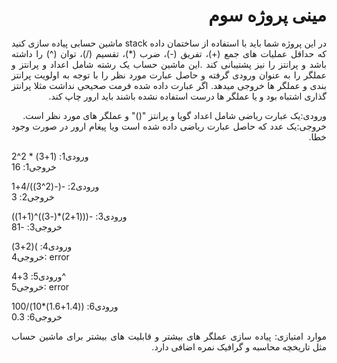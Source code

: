 <div dir='rtl' align="justify">
 
 #  مینی پروژه سوم
 
در این پروژه شما باید با استفاده از ساختمان داده stack   ماشین حسابی پیاده سازی کنید که حداقل عملیات های جمع (+)، تفریق (-)، ضرب (*)، تقسیم (/)، توان (^)  را داشته باشد و پرانتز را نیز پشتیبانی کند .این ماشین حساب یک رشته شامل اعداد و پرانتز و عملگر  را به عنوان ورودی گرفته و حاصل عبارت مورد نظر را با توجه به اولویت پرانتز بندی و عملگر ها  خروجی میدهد.
 اگر عبارت داده شده فرمت صحیحی نداشت مثلا پرانتز گذاری اشتباه بود و یا عملگر ها درست استفاده نشده باشند باید ارور چاپ کند.
 
 ورودی:یک عبارت ریاضی شامل اعداد گویا و پرانتز "()" و عملگر های مورد نظر است.<br>
 خروجی:یک عدد که حاصل عبارت ریاضی داده شده است ویا پیغام ارور در صورت وجود خطا.
  <div dir='ltr'>
  ورودی1:
  (1+3) * 2^2<br>
  خروجی1:
  16

  ورودی2:
  -(-(2^3))/4+1<br>
  خروجی2:
  3

  ورودی3: 
  -(((1+2)*(-3))^(1+1))<br>
  خروجی3:
  -81

  ورودی4:
  )(2+3)<br>
  خروجی4:
  error

  ورودی5:
  3+4^<br>
  خروجی5:
  error

  ورودی6:
  ((1.4+1.6)*10)/100<br>
  خروجی6:
  0.3
  </div>
موارد امتیازی: پیاده سازی عملگر های بیشتر و قابلیت های بیشتر برای ماشین حساب مثل تاریخچه محاسبه و گرافیک نمره اضافی دارد.




<div>
